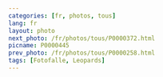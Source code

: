 ```yaml
---
categories: [fr, photos, tous]
lang: fr
layout: photo
next_photo: /fr/photos/tous/P0000372.html
picname: P0000445
prev_photo: /fr/photos/tous/P0000258.html
tags: [Fotofalle, Leopards]
---
```

